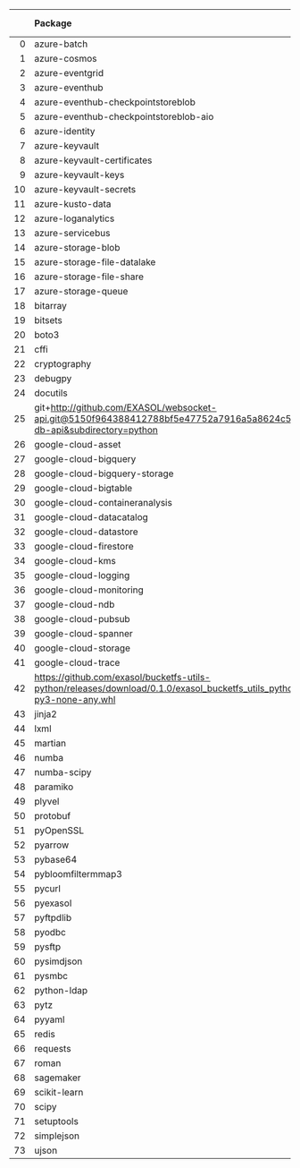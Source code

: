<!-- markdown-link-check-disable -->

|    | Package                                                                                                                       | Version in 6.0.0     | Version in 6.1.0     | Status   |
|---:|:------------------------------------------------------------------------------------------------------------------------------|:---------------------|:---------------------|:---------|
|  0 | azure-batch                                                                                                                   | 11.0.0               | 11.0.0               |          |
|  1 | azure-cosmos                                                                                                                  | 4.2.0                | 4.2.0                |          |
|  2 | azure-eventgrid                                                                                                               | 4.7.1                | 4.7.1                |          |
|  3 | azure-eventhub                                                                                                                | 5.7.0                | 5.7.0                |          |
|  4 | azure-eventhub-checkpointstoreblob                                                                                            | 1.1.4                | 1.1.4                |          |
|  5 | azure-eventhub-checkpointstoreblob-aio                                                                                        | 1.1.4                | 1.1.4                |          |
|  6 | azure-identity                                                                                                                | 1.6.1                | 1.6.1                |          |
|  7 | azure-keyvault                                                                                                                | 4.1.0                | 4.1.0                |          |
|  8 | azure-keyvault-certificates                                                                                                   | 4.3.0                | 4.3.0                |          |
|  9 | azure-keyvault-keys                                                                                                           | 4.4.0                | 4.4.0                |          |
| 10 | azure-keyvault-secrets                                                                                                        | 4.3.0                | 4.3.0                |          |
| 11 | azure-kusto-data                                                                                                              | 2.3.2                | 2.3.2                |          |
| 12 | azure-loganalytics                                                                                                            | 0.1.1                | 0.1.1                |          |
| 13 | azure-servicebus                                                                                                              | 7.5.0                | 7.5.0                |          |
| 14 | azure-storage-blob                                                                                                            | 12.9.0               | 12.9.0               |          |
| 15 | azure-storage-file-datalake                                                                                                   | 12.5.0               | 12.5.0               |          |
| 16 | azure-storage-file-share                                                                                                      | 12.6.0               | 12.6.0               |          |
| 17 | azure-storage-queue                                                                                                           | 12.1.6               | 12.1.6               |          |
| 18 | bitarray                                                                                                                      | 2.3.5                | 2.3.5                |          |
| 19 | bitsets                                                                                                                       | 0.8.3                | 0.8.3                |          |
| 20 | boto3                                                                                                                         | 1.20.37              | 1.20.37              |          |
| 21 | cffi                                                                                                                          | 1.15.0               | 1.15.0               |          |
| 22 | cryptography                                                                                                                  | 39.0.1               | 39.0.1               |          |
| 23 | debugpy                                                                                                                       | 1.5.1                | 1.5.1                |          |
| 24 | docutils                                                                                                                      | 0.18.1               | 0.18.1               |          |
| 25 | git+http://github.com/EXASOL/websocket-api.git@5150f964388412788bf5e47752a7916a5a8624c5#egg=exasol-db-api&subdirectory=python | No version specified | No version specified |          |
| 26 | google-cloud-asset                                                                                                            | 3.7.1                | 3.7.1                |          |
| 27 | google-cloud-bigquery                                                                                                         | 2.32.0               | 2.32.0               |          |
| 28 | google-cloud-bigquery-storage                                                                                                 | 2.11.0               | 2.11.0               |          |
| 29 | google-cloud-bigtable                                                                                                         | 2.4.0                | 2.4.0                |          |
| 30 | google-cloud-containeranalysis                                                                                                | 2.6.3                | 2.6.3                |          |
| 31 | google-cloud-datacatalog                                                                                                      | 3.6.2                | 3.6.2                |          |
| 32 | google-cloud-datastore                                                                                                        | 1.15.3               | 1.15.3               |          |
| 33 | google-cloud-firestore                                                                                                        | 2.3.4                | 2.3.4                |          |
| 34 | google-cloud-kms                                                                                                              | 2.10.1               | 2.10.1               |          |
| 35 | google-cloud-logging                                                                                                          | 2.7.0                | 2.7.0                |          |
| 36 | google-cloud-monitoring                                                                                                       | 2.8.0                | 2.8.0                |          |
| 37 | google-cloud-ndb                                                                                                              | 1.11.1               | 1.11.1               |          |
| 38 | google-cloud-pubsub                                                                                                           | 2.9.0                | 2.9.0                |          |
| 39 | google-cloud-spanner                                                                                                          | 3.12.1               | 3.12.1               |          |
| 40 | google-cloud-storage                                                                                                          | 2.0.0                | 2.0.0                |          |
| 41 | google-cloud-trace                                                                                                            | 1.5.1                | 1.5.1                |          |
| 42 | https://github.com/exasol/bucketfs-utils-python/releases/download/0.1.0/exasol_bucketfs_utils_python-0.1.0-py3-none-any.whl   | No version specified | No version specified |          |
| 43 | jinja2                                                                                                                        | 3.0.3                | 3.0.3                |          |
| 44 | lxml                                                                                                                          | 4.9.1                | 4.9.1                |          |
| 45 | martian                                                                                                                       | 1.4                  | 1.4                  |          |
| 46 | numba                                                                                                                         | 0.55.0               | 0.55.0               |          |
| 47 | numba-scipy                                                                                                                   | 0.3.0                | 0.3.0                |          |
| 48 | paramiko                                                                                                                      | 2.9.2                | 2.9.2                |          |
| 49 | plyvel                                                                                                                        | 1.4.0                | 1.4.0                |          |
| 50 | protobuf                                                                                                                      | 3.19.5               | 3.19.5               |          |
| 51 | pyOpenSSL                                                                                                                     | 23.0.0               | 23.0.0               |          |
| 52 | pyarrow                                                                                                                       | 6.0.1                | 6.0.1                |          |
| 53 | pybase64                                                                                                                      | 1.2.1                | 1.2.1                |          |
| 54 | pybloomfiltermmap3                                                                                                            | 0.5.5                | 0.5.5                |          |
| 55 | pycurl                                                                                                                        | 7.44.1               | 7.44.1               |          |
| 56 | pyexasol                                                                                                                      | 0.23.3               | 0.23.3               |          |
| 57 | pyftpdlib                                                                                                                     | 1.5.6                | 1.5.6                |          |
| 58 | pyodbc                                                                                                                        | 4.0.32               | 4.0.32               |          |
| 59 | pysftp                                                                                                                        | 0.2.9                | 0.2.9                |          |
| 60 | pysimdjson                                                                                                                    | 4.0.3                | 4.0.3                |          |
| 61 | pysmbc                                                                                                                        | 1.0.23               | 1.0.23               |          |
| 62 | python-ldap                                                                                                                   | 3.4.0                | 3.4.0                |          |
| 63 | pytz                                                                                                                          | 2021.3               | 2021.3               |          |
| 64 | pyyaml                                                                                                                        | 6.0                  | 6.0                  |          |
| 65 | redis                                                                                                                         | 4.5.3                | 4.5.3                |          |
| 66 | requests                                                                                                                      | 2.27.1               | 2.27.1               |          |
| 67 | roman                                                                                                                         | 3.3                  | 3.3                  |          |
| 68 | sagemaker                                                                                                                     | 2.72.3               | 2.72.3               |          |
| 69 | scikit-learn                                                                                                                  | 1.0.2                | 1.0.2                |          |
| 70 | scipy                                                                                                                         | 1.6.2                | 1.6.2                |          |
| 71 | setuptools                                                                                                                    | 65.5.1               | 65.5.1               |          |
| 72 | simplejson                                                                                                                    | 3.17.6               | 3.17.6               |          |
| 73 | ujson                                                                                                                         | 5.4.0                | 5.4.0                |          |